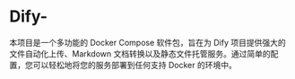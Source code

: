 # Dify-
本项目是一个多功能的 Docker Compose 软件包，旨在为 Dify 项目提供强大的文件自动化上传、Markdown 文档转换以及静态文件托管服务。通过简单的配置，您可以轻松地将您的服务部署到任何支持 Docker 的环境中。
